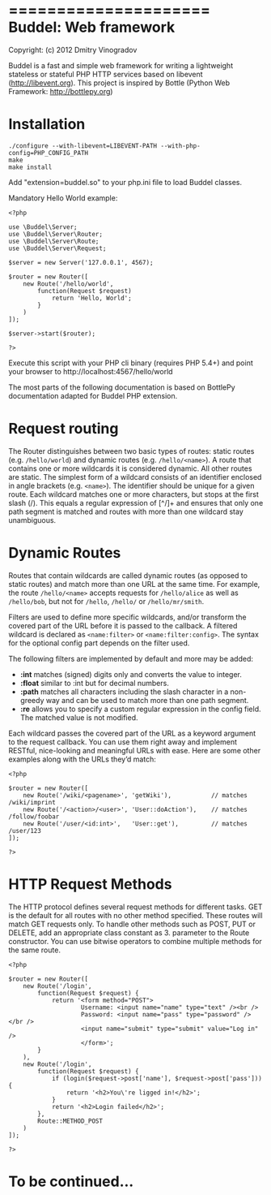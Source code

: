 =====================
Buddel: Web framework
=====================

Copyright: (c) 2012 Dmitry Vinogradov


Buddel is a fast and simple web framework for writing a lightweight stateless or stateful PHP HTTP services based on libevent (http://libevent.org).
This project is inspired by Bottle (Python Web Framework: http://bottlepy.org)


Installation
============

    ./configure --with-libevent=LIBEVENT-PATH --with-php-config=PHP_CONFIG_PATH
    make
    make install

Add "extension=buddel.so" to your php.ini file to load Buddel classes.

Mandatory Hello World example:

    <?php

    use \Buddel\Server;
    use \Buddel\Server\Router;
    use \Buddel\Server\Route;
    use \Buddel\Server\Request;

    $server = new Server('127.0.0.1', 4567);

    $router = new Router([
        new Route('/hello/world', 
            function(Request $request) 
                return 'Hello, World';
            }
        )
    ]);

    $server->start($router);

    ?>

Execute this script with your PHP cli binary (requires PHP 5.4+) and point your browser to http://localhost:4567/hello/world

The most parts of the following documentation is based on BottlePy documentation adapted for Buddel PHP extension.

Request routing
===============

The Router distinguishes between two basic types of routes: static routes (e.g. ``/hello/world``) and dynamic routes (e.g. ``/hello/<name>``). 
A route that contains one or more wildcards it is considered dynamic. All other routes are static.
The simplest form of a wildcard consists of an identifier enclosed in angle brackets (e.g. ``<name>``). The identifier should be unique for a given route.
Each wildcard matches one or more characters, but stops at the first slash (/). This equals a regular expression of [^/]+ and ensures 
that only one path segment is matched and routes with more than one wildcard stay unambiguous. 

Dynamic Routes
==============

Routes that contain wildcards are called dynamic routes (as opposed to static routes) and match more than one URL at the same time. 
For example, the route ``/hello/<name>`` accepts requests for ``/hello/alice`` as well as ``/hello/bob``, but not for ``/hello``, ``/hello/`` or ``/hello/mr/smith``.

Filters are used to define more specific wildcards, and/or transform the covered part of the URL before it is passed to the callback. 
A filtered wildcard is declared as ``<name:filter>`` or ``<name:filter:config>``. The syntax for the optional config part depends 
on the filter used.

The following filters are implemented by default and more may be added:

* **:int** matches (signed) digits only and converts the value to integer.
* **:float** similar to :int but for decimal numbers.
* **:path** matches all characters including the slash character in a non-greedy way and can be used to match more than one path segment.
* **:re** allows you to specify a custom regular expression in the config field. The matched value is not modified.

Each wildcard passes the covered part of the URL as a keyword argument to the request callback. You can use them right away and 
implement RESTful, nice-looking and meaningful URLs with ease. Here are some other examples along with the URLs they’d match:

    <?php

    $router = new Router([
        new Route('/wiki/<pagename>', 'getWiki'),           // matches /wiki/imprint
        new Route('/<action>/<user>', 'User::doAction'),    // matches /follow/foobar
        new Route('/user/<id:int>',   'User::get'),         // matches /user/123
    ]);

    ?>

HTTP Request Methods
====================

The HTTP protocol defines several request methods for different tasks. GET is the default for all routes 
with no other method specified. These routes will match GET requests only. To handle other methods such as POST, PUT or DELETE, 
add an appropriate class constant as 3. parameter to the Route constructor. You can use bitwise operators to combine multiple methods
for the same route.

    <?php

    $router = new Router([
        new Route('/login', 
            function(Request $request) {
                return '<form method="POST">
                        Username: <input name="name" type="text" /><br />
                        Password: <input name="pass" type="password" /></br />
                        <input name="submit" type="submit" value="Log in" />
                        </form>';
            }
        ),
        new Route('/login', 
            function(Request $request) {
                if (login($request->post['name'], $request->post['pass'])) {
                    return '<h2>You\'re ligged in!</h2>';
                }
                return '<h2>Login failed</h2>';
            }, 
            Route::METHOD_POST
        )
    ]);

    ?>

To be continued...
==================
